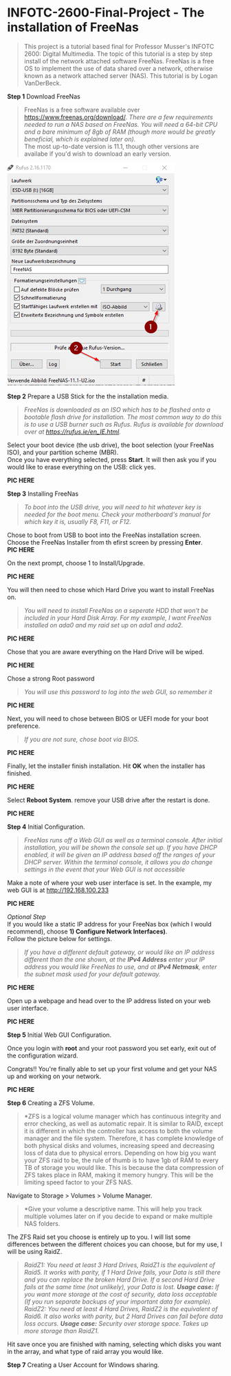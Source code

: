 # INFOTC-2600-Final-Project - The installation of FreeNas 
>This project is a tutorial based final for Professor Musser's INFOTC 2600: Digital Multimedia. The topic of this tutorial is a step by step install of the network attached software FreeNas. FreeNas is a free OS to implement the use of data shared over a network, otherwise known as a network attached server (NAS). This tutorial is by Logan VanDerBeck.

**Step 1** Download FreeNas  
>FreeNas is a free software available over https://www.freenas.org/download/. *There are a few requirements needed to run a NAS based on FreeNas. You will need a 64-bit CPU and a bare minimum of 8gb of RAM (though more would be greatly beneficial, which is explained later on).*  
The most up-to-date version is 11.1, though other versions are availabe if you'd wish to download an early version.  


![Image 1](https://github.com/lvanderbeck/INFOTC-2600-Final-Project/blob/master/1.png)

**Step 2** Prepare a USB Stick for the the installation media.  
>*FreeNas is downloaded as an ISO which has to be flashed onto a bootable flash drive for installation. The most common way to do this is to use a USB burner such as Rufus. Rufus is available for download over at https://rufus.ie/en_IE.html.*  

Select your boot device (the usb drive), the boot selection (your FreeNas ISO), and your partition scheme (MBR).  
Once you have everything selected, press **Start**. It will then ask you if you would like to erase everything on the USB: click yes.  
  
**PIC HERE**  
  
**Step 3** Installing FreeNas  
>*To boot into the USB drive, you will need to hit whatever key is needed for the boot menu. Check your motherboard's manual for which key it is, usually F8, F11, or F12.*  
  
Chose to boot from USB to boot into the FreeNas installation screen.  
Choose the FreeNas Installer from th efirst screen by pressing **Enter**.  
**PIC HERE**  
  
On the next prompt, choose 1 to Install/Upgrade.  
  
**PIC HERE**  
  
You will then need to chose which Hard Drive you want to install FreeNas on.  
  
>*You will need to install FreeNas on a seperate HDD that won't be included in your Hard Disk Array. For my example, I want FreeNas installed on ada0 and my raid set up on ada1 and ada2.*  
  
**PIC HERE**  

Chose that you are aware everything on the Hard Drive will be wiped. 

**PIC HERE**

Chose a strong Root password

>*You will use this password to log into the web GUI, so remember it*

**PIC HERE**
  
 Next, you will need to chose between BIOS or UEFI mode for your boot preference.  
  
 >*If you are not sure, chose boot via BIOS.*  
 
 **PIC HERE**  
   
 Finally, let the installer finish installation. Hit **OK** when the installer has finished.  
   
 **PIC HERE**  
 
 Select **Reboot System**. remove your USB drive after the restart is done.  
 
 **PIC HERE**  
 
 **Step 4** Initial Configuration.  
   
 >*FreeNas runs off a Web GUI as well as a terminal console. After initial installation, you will be shown the console set up. If you have DHCP enabled, it will be given an IP address based off the ranges of your DHCP server. Within the terminal console, it allows you do change settings in the event that your Web GUI is not accessible*    
   
 Make a note of where your web user interface is set. In the example, my web GUI is at http://192.168.100.233  
   
 **PIC HERE**
 
 *Optional Step*   
 If you would like a static IP address for your FreeNas box (which I would recommend), choose **1) Configure Network Interfaces)**.  
 Follow the picture below for settings. 
 >*If you have a different default gateway, or would like an IP address different than the one shown, at the **IPv4 Address** enter your IP address you would like FreeNas to use, and at **IPv4 Netmask**, enter the subnet mask used for your default gateway.*  
 
 **PIC HERE**
 
 Open up a webpage and head over to the IP address listed on your web user interface.   
 
 **PIC HERE**  
 
 **Step 5** Initial Web GUI Configuration.  
 
 Once you login with **root** and your root password you set early, exit out of the configuration wizard. 
 
 Congrats!! You're finally able to set up your first volume and get your NAS up and working on your network. 
 
 **PIC HERE**  
 
 **Step 6** Creating a ZFS Volume.  
 
 >*ZFS is a logical volume manager which has continuous integrity and error checking, as well as automatic repair. It is similar to RAID, except it is different in which the controller has access to both the volume manager and the file system. Therefore, it has complete knowledge of both physical disks and volumes, increasing speed and decreasing loss of data due to physical errors. Depending on how big you want your ZFS raid to be, the rule of thumb is to have 1gb of RAM to every TB of storage you would like. This is because the data compression of ZFS takes place in RAM, making it memory hungry. This will be the limiting speed factor to your ZFS NAS. 
 
 Navigate to Storage > Volumes > Volume Manager.  
 
 >*Give your volume a descriptive name. This will help you track multiple volumes later on if you decide to expand or make multiple NAS folders.  
 
 The ZFS Raid set you choose is entirely up to you. I will list some differences between the different choices you can choose, but for my use, I will be using RaidZ.  
 
 >*RaidZ1: You need at least 3 Hard Drives, RaidZ1 is the equivalent of Raid5. It works with parity, if 1 Hard Drive fails, your Data is still there and you can replace the broken Hard Drive. If a second Hard Drive fails at the same time (not unlikely), your Data is lost.
**Usage case:** If you want more storage at the cost of security, data loss acceptable (If you run separate backups of your important data for example).  
RaidZ2: You need at least 4 Hard Drives, RaidZ2 is the equivalent of Raid6. It also works with parity, but 2 Hard Drives can fail before data loss occurs. **Usage case:** Security over storage space. Takes up more storage than RaidZ1.*
 
 Hit save once you are finished with naming, selecting which disks you want in the array, and what type of raid array you would like. 
 
 **Step 7** Creating a User Account for Windows sharing. 
 
 





